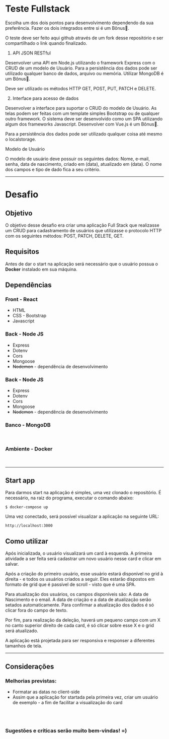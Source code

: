 # Teste Fullstack

Escolha um dos dois pontos para desenvolvimento dependendo da sua preferência. Fazer os dois integrados entre si é um Bônus🏅.

O teste deve ser feito aqui github através de um fork desse repositório e ser compartilhado o link quando finalizado.



1. API JSON RESTful

Desenvolver uma API em Node.js utilizando o framework Express com o CRUD de um modelo de Usuário. Para a persistência dos dados pode ser utilizado qualquer banco de dados, arquivo ou memória. Utilizar MongoDB é um Bônus🏅.

Deve ser utilizado os métodos HTTP GET, POST, PUT, PATCH e DELETE.

2. Interface para acesso de dados

Desenvolver a interface para suportar o CRUD do modelo de Usuário. As telas podem ser feitas com um template simples Bootstrap ou de qualquer outro framework. O sistema deve ser desenvolvido como um SPA utilizando algum dos frameworks Javascript. Desenvolver com Vue.js é um Bônus🏅.

Para a persistência dos dados pode ser utilizado qualquer coisa até mesmo o localstorage.

Modelo de Usuário

O modelo de usuário deve possuir os seguintes dados: Nome, e-mail, senha, data de nascimento, criado em (data), atualizado em (data). O nome dos campos e tipo de dado fica a seu critério.

<hr>

# **Desafio** 

## **Objetivo** 

<p>O objetivo desse desafio era criar uma aplicação Full Stack que realizasse um CRUD para cadastramento de usuários que utilizasse o protocolo HTTP com os seguintes métodos: POST, PATCH, DELETE, GET.</p>

## **Requisitos**

<p>Antes de dar o start na aplicação será necessário que o usuário possua o <strong>Docker</strong> instalado em sua máquina.</p>


## **Dependências** 

### Front - React
<ul>
    <li>HTML</li>
    <li>CSS - Bootstrap</li>
    <li>Javascript</li>
</ul>

### Back - Node JS

<ul>
    <li>Express</li>
    <li>Dotenv</li>
    <li>Cors</li>
    <li>Mongoose</li>
    <li><strike>Nodemon</strike> - dependência de desenvolvimento</li>
</ul>

### Back - Node JS

<ul>
    <li>Express</li>
    <li>Dotenv</li>
    <li>Cors</li>
    <li>Mongoose</li>
    <li><strike>Nodemon</strike> - dependência de desenvolvimento</li>
</ul>

### Banco - MongoDB
<br>

### Ambiente - Docker
<br>
<hr>

## **Start app**
Para darmos start na aplicação é simples, uma vez clonado o repositório. É necessário, na raiz do programa, executar o comando abaixo:
``````
$ docker-compose up
``````

Uma vez conectado, será possível visualizar a aplicação na seguinte URL: 
``````
http://localhost:3000
``````
## **Como utilizar**
<p>Após inicializada, o usuário visualizará um card à esquerda. A primeira atividade a ser feita será cadastrar um novo usuário nesse card e clicar em salvar.</p>
<p>Após a criação do primeiro usuário, esse usuário estará disponível no grid à direita - e todos os usuários criados a seguir. Eles estarão dispostos em formato de grid que é passível de scroll - visto que é uma SPA.</p>
<p>Para atualização dos usuários, os campos disponíveis são: A data de Nascimento e o email. A data de criação e a data de atualização serão setados automaticamente. Para confirmar a atualização dos dados é só clicar fora do campo de texto.</p>
<p>Por fim, para realização da deleção, haverá um pequeno campo com um X no canto superior direito de cada card, é só clicar sobre esse X e o grid será atualizado.</p>
<p>A aplicação está projetada para ser responsiva e responser a diferentes tamanhos de tela.</p>


<hr>

## **Considerações**

<h3>Melhorias previstas:</h3>
<ul>
    <li>Formatar as datas no client-side</li>
    <li>Assim que a aplicação for startada pela primeira vez, criar um usuário de exemplo - a fim de facilitar a visualização do card</li>
</ul>
<br>
<br>

<h3>Sugestões e críticas serão muito bem-vindas! =)</h3>






